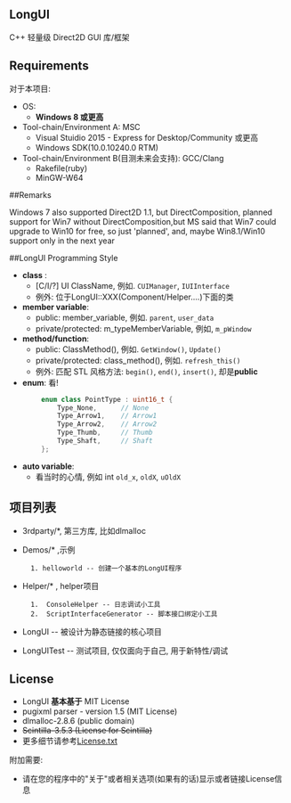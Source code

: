 ﻿## LongUI
 C++ 轻量级 Direct2D GUI 库/框架  

## Requirements
  
对于本项目:
  
  - OS: 
    - **Windows 8 或更高**
  - Tool-chain/Environment A: MSC  
    - Visual Stuidio 2015 - Express for Desktop/Community 或更高
    - Windows SDK(10.0.10240.0 RTM)
  - Tool-chain/Environment B(目测未来会支持): GCC/Clang  
    - Rakefile(ruby)
    - MinGW-W64
    
##Remarks
  
  Windows 7 also supported Direct2D 1.1, but DirectComposition, planned support
  for Win7 without DirectComposition,but MS said that Win7 could upgrade to 
  Win10 for free, so just 'planned', and, maybe Win8.1/Win10 support only in 
  the next year
  
##LongUI Programming Style
  
  - **class** :  
      - \[C/I/?\] UI ClassName, 例如. `CUIManager`, `IUIInterface `
      - 例外: 位于LongUI::XXX(Component/Helper....)下面的类
  - **member variable**:  
      - public: member_variable, 例如. `parent`, `user_data`
      - private/protected: m_typeMemberVariable, 例如, `m_pWindow`
  - **method/function**:  
      - public: ClassMethod(), 例如. `GetWindow()`, `Update()`
      - private/protected:  class_method(), 例如. `refresh_this()`  
      - 例外: 匹配 STL 风格方法: `begin()`, `end()`, `insert()`, 却是**public**
  - **enum**:  看!
```cpp
        enum class PointType : uint16_t {
            Type_None,      // None
            Type_Arrow1,    // Arrow1
            Type_Arrow2,    // Arrow2
            Type_Thumb,     // Thumb
            Type_Shaft,     // Shaft
        };
```
  - **auto variable**:  
    - 看当时的心情, 例如  int `old_x`, `oldX`, `uOldX`
    

## 项目列表
  
  - 3rdparty/*, 第三方库, 比如dlmalloc
  - Demos/* ,示例

          1. helloworld -- 创建一个基本的LongUI程序
  - Helper/* , helper项目

          1.  ConsoleHelper -- 日志调试小工具
          2.  ScriptInterfaceGenerator -- 脚本接口绑定小工具
  - LongUI -- 被设计为静态链接的核心项目
  - LongUITest -- 测试项目, 仅仅面向于自己, 用于新特性/调试
  
## License
  
  - LongUI **基本基于** MIT License
  - pugixml parser - version 1.5 (MIT License)
  - dlmalloc-2.8.6 (public domain)
  - ~~Scintilla-3.5.3 (License for Scintilla)~~
  - 更多细节请参考[License.txt](./License.txt)
  
附加需要:
  - 请在您的程序中的"关于"或者相关选项(如果有的话)显示或者链接License信息